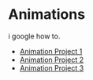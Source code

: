 # Animations

i google how to.

- [Animation Project 1]([link-to-animation1](https://www.instagram.com/p/C0ORkS6qO4G/))
- [Animation Project 2](link-to-animation2)
- [Animation Project 3](link-to-animation3)

